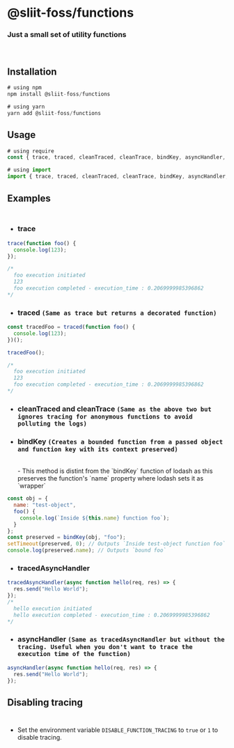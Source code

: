 # @sliit-foss/functions

### Just a small set of utility functions

<br/>

## Installation

```js
# using npm
npm install @sliit-foss/functions

# using yarn
yarn add @sliit-foss/functions
```

## Usage

```js
# using require
const { trace, traced, cleanTraced, cleanTrace, bindKey, asyncHandler, tracedAsyncHandler } = require("@sliit-foss/functions");

# using import
import { trace, traced, cleanTraced, cleanTrace, bindKey, asyncHandler, tracedAsyncHandler } from "@sliit-foss/functions";
```

## Examples<br/><br/>

- ### trace

```js
trace(function foo() {
  console.log(123);
});

/*
  foo execution initiated
  123
  foo execution completed - execution_time : 0.2069999985396862
*/
```

- ### traced `(Same as trace but returns a decorated function)`

```js
const tracedFoo = traced(function foo() {
  console.log(123);
})();

tracedFoo();

/*
  foo execution initiated
  123
  foo execution completed - execution_time : 0.2069999985396862
*/
```

- ### cleanTraced and cleanTrace `(Same as the above two but ignores tracing for anonymous functions to avoid polluting the logs)`

- ### bindKey `(Creates a bounded function from a passed object and function key with its context preserved)`
  <br/>
  - This method is distint from the `bindKey` function of lodash as this preserves the function's `name` property where lodash sets it as `wrapper`

```js
const obj = {
  name: "test-object",
  foo() {
    console.log(`Inside ${this.name} function foo`);
  }
};
const preserved = bindKey(obj, "foo");
setTimeout(preserved, 0); // Outputs `Inside test-object function foo`
console.log(preserved.name); // Outputs `bound foo`
```

- ### tracedAsyncHandler

```js
tracedAsyncHandler(async function hello(req, res) => {
  res.send("Hello World");
});
/*
  hello execution initiated
  hello execution completed - execution_time : 0.2069999985396862
*/
```

- ### asyncHandler `(Same as tracedAsyncHandler but without the tracing. Useful when you don't want to trace the execution time of the function)`

```js
asyncHandler(async function hello(req, res) => {
  res.send("Hello World");
});
```

## Disabling tracing<br/><br/>

- Set the environment variable `DISABLE_FUNCTION_TRACING` to `true` or `1` to disable tracing.
